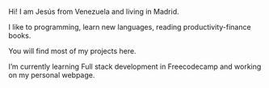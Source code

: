 Hi! I am Jesús from Venezuela and living in Madrid.

I like to programming, learn new languages, reading productivity-finance books.

You will find most of my projects here.

I’m currently learning Full stack development in Freecodecamp and working on my personal webpage.
